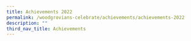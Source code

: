 ```yaml
---
title: Achievements 2022
permalink: /woodgrovians-celebrate/achievements/achievements-2022
description: ""
third_nav_title: Achievements
---
```

